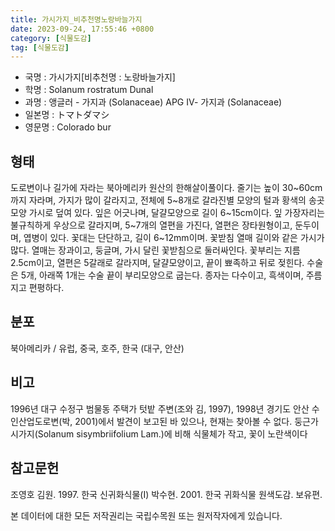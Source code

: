 ```yaml
---
title: 가시가지_비추천명노랑바늘가지
date: 2023-09-24, 17:55:46 +0800
category: [식물도감]
tag: [식물도감]
---
```




- 국명 : 가시가지[비추천명 : 노랑바늘가지]
- 학명 : Solanum rostratum Dunal
- 과명 : 앵글러 - 가지과 (Solanaceae) APG Ⅳ- 가지과 (Solanaceae)
- 일본명 : トマトダマシ
- 영문명 : Colorado bur


## 형태
도로변이나 길가에 자라는 북아메리카 원산의 한해살이풀이다. 줄기는 높이 30~60cm까지 자라며, 가지가 많이 갈라지고, 전체에 5~8개로 갈라진별 모양의 털과 황색의 송곳 모양 가시로 덮여 있다. 잎은 어긋나며, 달걀모양으로 길이 6~15cm이다. 잎 가장자리는 불규칙하게 우상으로 갈라지며, 5~7개의 열편을 가진다, 열편은 장타원형이고, 둔두이며, 엽병이 있다. 꽃대는 단단하고, 길이 6~12mm이며. 꽃받침 열매 길이와 같은 가시가 많다. 열매는 장과이고, 둥글며, 가시 달린 꽃받침으로 둘러싸인다. 꽃부리는 지름 2.5cm이고, 열편은 5갈래로 갈라지며, 달걀모양이고, 끝이 뾰족하고 뒤로 젖힌다. 수술은 5개, 아래쪽 1개는 수술 끝이 부리모양으로 굽는다. 종자는 다수이고, 흑색이며, 주름지고 편평하다.
## 분포
북아메리카 / 유럽, 중국, 호주, 한국 (대구, 안산)
## 비고
1996년 대구 수정구 범물동 주택가 텃밭 주변(조와 김, 1997), 1998년 경기도 안산 수인산업도로변(박, 2001)에서 발견이 보고된 바 있으나, 현재는 찾아볼 수 없다. 둥근가시가지(Solanum sisymbriifolium Lam.)에 비해 식물체가 작고, 꽃이 노란색이다
## 참고문헌
조영호 김원. 1997. 한국 신귀화식물(I)박수현. 2001. 한국 귀화식물 원색도감. 보유편.






본 데이터에 대한 모든 저작권리는 국립수목원 또는 원저작자에게 있습니다.
